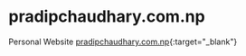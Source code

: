 # pradipchaudhary.com.np

Personal Website [pradipchaudhary.com.np](http://pradipchaudhary.com.np/){:target="\_blank"}
